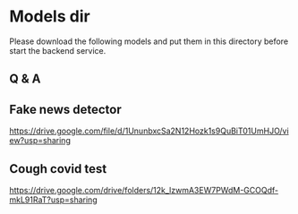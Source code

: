 # Models dir 

Please download the following models and put them in this directory before start the backend service.

## Q & A

## Fake news detector
 https://drive.google.com/file/d/1UnunbxcSa2N12Hozk1s9QuBiT01UmHJO/view?usp=sharing

## Cough covid test
 https://drive.google.com/drive/folders/12k_lzwmA3EW7PWdM-GCOQdf-mkL91RaT?usp=sharing
